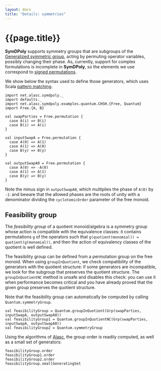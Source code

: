 ```yaml
---
layout: docs
title: "Details: symmetries"
---
```


# {{page.title}}

**SymDPoly** supports symmetry groups that are subgroups of the [Generalized symmetric group](https://en.wikipedia.org/wiki/Generalized_symmetric_group), acting by permuting operator variables, possibly changing their phase. As, currently, support for complex formulations is incomplete in **SymDPoly**, so the elements we use correspond to [signed permutations](https://en.wikipedia.org/wiki/Hyperoctahedral_group).

We show below the syntax used to define those generators, which uses Scala [pattern matching](https://docs.scala-lang.org/tour/pattern-matching.html).
```tut:silent
import net.alasc.symdpoly._
import defaults._
import net.alasc.symdpoly.examples.quantum.CHSH.{Free, Quantum}
import Free.{A, B}
```

```tut
val swapParties = Free.permutation {
  case A(i) => B(i)
  case B(i) => A(i)
}

val inputSwapA = Free.permutation {
  case A(0) => A(1)
  case A(1) => A(0)
  case B(y) => B(y)
}

val outputSwapA0 = Free.permutation {
  case A(0) => -A(0)
  case A(1) => A(1)
  case B(y) => B(y)
}
```

Note the minus sign in `outputSwapA0`, which multiplies the phase of `A(0)` by `-1`: and beware that the allowed phases are the roots of unity with a denominator dividing the `cyclotomicOrder` parameter of the free monoid.

## Feasibility group

The *feasibility group* of a quotient monoid/algebra is a symmetry group whose action is compatible with the equivalence classes: it contains permutations `g` of the operators such that `g(quotient(monomial)) = quotient(g(monomial))`, and then the action of equivalency classes of the quotient is well defined.

The feasibility group can be defined from a permutation group on the free monoid. When using `groupInQuotient`, we check compatibility of the generators with the quotient structure: if some generators are incompatible, we look for the subgroup that preserves the quotient structure. The `groupInQuotientNC` method is unsafe and disables this check: you can use it when performance becomes critical and you have already proved that the given group preserves the quotient structure.

Note that the feasibility group can automatically be computed by calling `Quantum.symmetryGroup`.
```tut
val feasibilityGroup = Quantum.groupInQuotient(Grp(swapParties, inputSwapA, outputSwapA0))
val feasibilityGroup1 = Quantum.groupInQuotientNC(Grp(swapParties, inputSwapA, outputSwapA0))
val feasibilityGroup2 = Quantum.symmetryGroup
```

Using the algorithms of [Alasc](https://github.com/denisrosset/alasc), the group order is readily computed, as well as a small set of generators:

```tut
feasibilityGroup.order
feasibilityGroup1.order
feasibilityGroup2.order
feasibilityGroup.smallGeneratingSet
```
